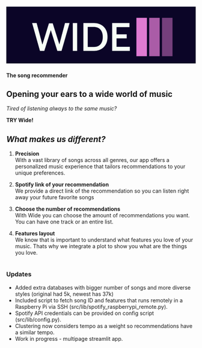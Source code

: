 ![Alt text](src/img/logo_back.png?raw=true "Title")

 #### The song recommender

## Opening your ears to a wide world of music

*Tired of listening always to the same music?*

**TRY Wide!**

## *What makes us different?*

1. **Precision**<br>
With a vast library of songs across all genres, our app offers a personalized music experience that tailors recommendations to your unique preferences.

2. **Spotify link of your recommendation**<br>
We provide a direct link of the recommendation so you can listen  right away your future favorite songs

3. **Choose the number of recommendations**<br>
With Wide you can choose the amount of recommendations you want. You can have one track or an entire list.

4. **Features layout**<br>
We know that is important to understand what features you love of your music. Thats why we integrate a plot to show you what are the things  you love.

#

### Updates

- Added extra databases with bigger number of songs and more diverse styles (original had 5k, newest has 37k)
- Included script to fetch song ID and features that runs remotely in a Raspberry Pi via SSH (src/lib/spotify_raspberrypi_remote.py).
- Spotify API credentials can be provided on config script (src/lib/config.py).
- Clustering now considers tempo as a weight so recommendations have a similar tempo.
- Work in progress - multipage streamlit app.
